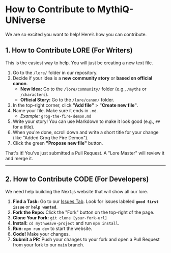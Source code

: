 # How to Contribute to MythiQ-UNiverse 

We are so excited you want to help! Here’s how you can contribute.

## 1. How to Contribute LORE (For Writers)

This is the easiest way to help. You will just be creating a new text file.

1.  Go to the `/lore/` folder in our repository.
2.  Decide if your idea is a **new community story** or **based on official canon**.
    * **New Idea:** Go to the `/lore/community/` folder (e.g., `/myths` or `/characters`).
    * **Official Story:** Go to the `/lore/canon/` folder.
3.  In the top-right corner, click **"Add file"** > **"Create new file"**.
4.  Name your file. Make sure it ends in `.md`.
    * *Example:* `grog-the-fire-demon.md`
5.  Write your story! You can use Markdown to make it look good (e.g., `##` for a title).
6.  When you're done, scroll down and write a short title for your change (like "Added Grog the Fire Demon").
7.  Click the green **"Propose new file"** button.

That's it! You've just submitted a Pull Request. A "Lore Master" will review it and merge it.

---

## 2. How to Contribute CODE (For Developers)

We need help building the Next.js website that will show all our lore.

1.  **Find a Task:** Go to our [Issues Tab](link-to-your-issues). Look for issues labeled **`good first issue`** or **`help wanted`**.
2.  **Fork the Repo:** Click the "Fork" button on the top-right of the page.
3.  **Clone Your Fork:** `git clone [your-fork-url]`
4.  **Install:** `cd mythweave-project` and run `npm install`.
5.  **Run:** `npm run dev` to start the website.
6.  **Code!** Make your changes.
7.  **Submit a PR:** Push your changes to your fork and open a Pull Request from your fork to our `main` branch.